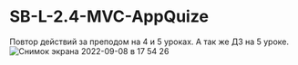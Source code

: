 # SB-L-2.4-MVC-AppQuize
Повтор действий за преподом на 4 и 5 уроках. А так же ДЗ на 5 уроке.
![Снимок экрана 2022-09-08 в 17 54 26](https://user-images.githubusercontent.com/112563277/189155210-9e2e6d1a-ecc9-47de-af9b-486c7da75df8.png)
